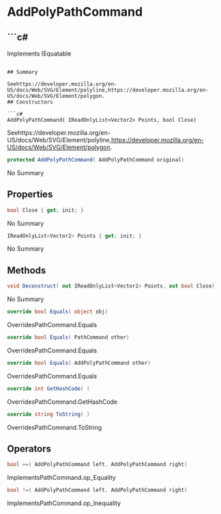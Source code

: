 # AddPolyPathCommand

## ```c#
Implements IEquatable<AddPolyPathCommand>
```

## Summary

Seehttps://developer.mozilla.org/en-US/docs/Web/SVG/Element/polyline,https://developer.mozilla.org/en-US/docs/Web/SVG/Element/polygon.
## Constructors

```c#
AddPolyPathCommand( IReadOnlyList<Vector2> Points, bool Close) 
```
Seehttps://developer.mozilla.org/en-US/docs/Web/SVG/Element/polyline,https://developer.mozilla.org/en-US/docs/Web/SVG/Element/polygon.
```c#
protected AddPolyPathCommand( AddPolyPathCommand original) 
```
No Summary
## Properties

```c#
bool Close { get; init; } 
```
No Summary
```c#
IReadOnlyList<Vector2> Points { get; init; } 
```
No Summary
## Methods

```c#
void Deconstruct( out IReadOnlyList<Vector2> Points, out bool Close) 
```
No Summary
```c#
override bool Equals( object obj) 
```
OverridesPathCommand.Equals
```c#
override bool Equals( PathCommand other) 
```
OverridesPathCommand.Equals
```c#
override bool Equals( AddPolyPathCommand other) 
```
OverridesPathCommand.Equals
```c#
override int GetHashCode( ) 
```
OverridesPathCommand.GetHashCode
```c#
override string ToString( ) 
```
OverridesPathCommand.ToString
## Operators

```c#
bool ==( AddPolyPathCommand left, AddPolyPathCommand right) 
```
ImplementsPathCommand.op_Equality
```c#
bool !=( AddPolyPathCommand left, AddPolyPathCommand right) 
```
ImplementsPathCommand.op_Inequality
